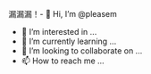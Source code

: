 漏漏漏！- 👋 Hi, I’m @pleasem
- 👀 I’m interested in ...
- 🌱 I’m currently learning ...
- 💞️ I’m looking to collaborate on ...
- 📫 How to reach me ...

<!---
pleasem/pleasem is a ✨ special ✨ repository because its `README.md` (this file) appears on your GitHub profile.
You can click the Preview link to take a look at your changes.
--->

